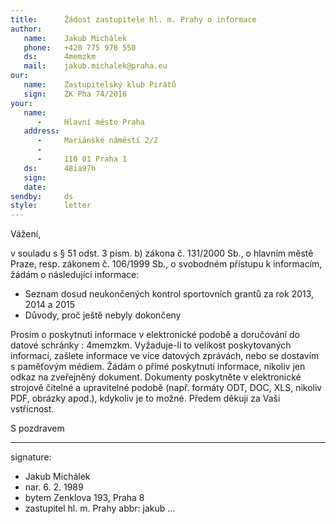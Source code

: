 ```yaml
---
title:      Žádost zastupitele hl. m. Prahy o informace
author:
   name:    Jakub Michálek
   phone:   +420 775 978 550
   ds:      4memzkm
   mail:    jakub.michalek@praha.eu
our:
   name:    Zastupitelský klub Pirátů
   sign:    ZK Pha 74/2016
your:
   name:
      -     Hlavní město Praha
   address:
      -     Mariánské náměstí 2/2
      -     
      -     110 01 Praha 1
   ds:      48ia97h
   sign:
   date:    
sendby:     ds
style:      letter
---
```


Vážení,

v souladu s § 51 odst. 3 písm. b) zákona č. 131/2000 Sb., o hlavním městě Praze, resp. zákonem č. 106/1999 Sb., o svobodném přístupu k informacím, žádám o následující informace:

 - Seznam dosud neukončených kontrol sportovních grantů za rok 2013, 2014 a 2015
 - Důvody, proč ještě nebyly dokončeny

Prosím o poskytnutí informace v elektronické podobě a doručování do datové schránky : 4memzkm. Vyžaduje-li to velikost poskytovaných informací, zašlete informace ve více datových zprávách, nebo se dostavím s paměťovým médiem. Žádám o přímé poskytnutí informace, nikoliv jen odkaz na zveřejněný dokument. Dokumenty poskytněte v elektronické strojově čitelné a upravitelné podobě (např. formáty ODT, DOC, XLS, nikoliv PDF, obrázky apod.), kdykoliv je to možné. Předem děkuji za Vaši vstřícnost. 

S pozdravem

---
signature: 
  - Jakub Michálek
  - nar. 6. 2. 1989
  - bytem Zenklova 193, Praha 8
  - zastupitel hl. m. Prahy
abbr:       jakub
...
